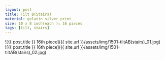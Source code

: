```yaml
---
layout: post
title: Tilt B(Stairs)
material: gelatin silver print
size: 10 x 8 inch(each ); 16 pieces
tags: [tilt, stairs]
---
```


![{{ post.title }} 16th piece]({{ site.url }}/assets/img/1501-tiltAB(stairs)_01.jpg)
![{{ post.title }} 16th piece]({{ site.url }}/assets/img/1501-tiltAB(stairs)_02.jpg)
